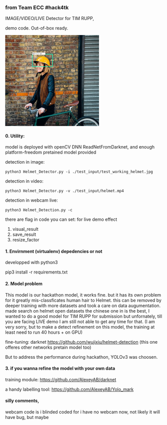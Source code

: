 ### from Team ECC #hack4tk

IMAGE/VIDEO/LIVE Detector for TIM RUPP, 

demo code. Out-of-box ready. 

<img src="./result/test_larger.jpg" width="300"  />

#### 0. Utility:

model is deployed with openCV DNN ReadNetFromDarknet, and enough platform-freedom
pretained model provided

detection in image:
```
python3 Helmet_Detector.py -i ./test_input/test_working_helmet.jpg
```

detection in video:
```
python3 Helmet_Detector.py -v ./test_input/helmet.mp4
```

detection in webcam live:
```
python3 Helmet_Detection.py -c
```
there are flag in code you can set: 
for live demo effect
1) visual_result
2) save_result
3) resize_factor  


#### 1. Envirnment (virtualenv) depedencies or not

developped with python3

pip3 install -r requirements.txt

#### 2. Model problem

This model is our hackathon model, it works fine. but it has its own problem for it greatly mis-classficates human hair to Helmet.
this can be removed by deeper training with more datasets and took a care on data augumentation.
made search on helmet open datasets the chinese one in is the best, I wanted to do a good model for TIM RUPP for submission but unfornately, till you are facing LIVE demo I am still not able to get any time for that. (I am very sorry, but to make a detect refinement on this model, the training at least need to run 40 hours + on GPU)

fine-tuning: darknet
https://github.com/wujixiu/helmet-detection (this one offeres other networks pretain model too)

But to address the performance during hackathon, YOLOv3 was choosen.

#### 3. if you wanna refine the model with your own data

training module: https://github.com/AlexeyAB/darknet

a handy labelling tool: https://github.com/AlexeyAB/Yolo_mark

#### silly comments,

webcam code is i blinded coded for i have no webcam now, not likely it will have bug, but maybe
